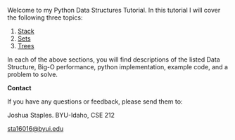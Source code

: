 Welcome to my Python Data Structures Tutorial. In this tutorial I will cover the following three topics:

1. [Stack](2-stack.md)
2. [Sets](3-sets.md)
3. [Trees](4-trees.md)

In each of the above sections, you will find descriptions of the listed Data Structure, Big-O performance, python implementation, example code, and a problem to solve. 

**Contact**

If you have any questions or feedback, please send them to:

Joshua Staples. BYU-Idaho, CSE 212

sta16016@byui.edu